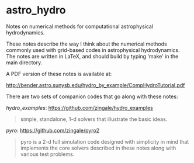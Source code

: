 # astro_hydro

Notes on numerical methods for computational astrophysical hydrodynamics.

These notes describe the way I think about the numerical methods commonly
used with grid-based codes in astrophysical hydrodynamics.  The notes
are written in LaTeX, and should build by typing 'make' in the main
directory.

A PDF version of these notes is available at:

http://bender.astro.sunysb.edu/hydro_by_example/CompHydroTutorial.pdf


There are two sets of companion codes that go along with these notes:

*hydro_examples*: https://github.com/zingale/hydro_examples

  > simple, standalone, 1-d solvers that illustrate the basic ideas.

*pyro*: https://github.com/zingale/pyro2

  > pyro is a 2-d full simulation code designed with simplicity in
  > mind that implements the core solvers described in these notes
  > along with various test problems.




